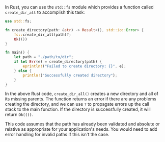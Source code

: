In Rust, you can use the `std::fs` module which provides a function called `create_dir_all` to accomplish this task:

```rust
use std::fs;

fn create_directory(path: &str) -> Result<(), std::io::Error> {
    fs::create_dir_all(path)?;
    Ok(())
}

fn main() {
    let path = "./path/to/dir";
    if let Err(e) = create_directory(path) {
        eprintln!("Failed to create directory: {}", e);
    } else {
        println!("Successfully created directory");
    }
}
```

In the above Rust code, `create_dir_all()` creates a new directory and all of its missing parents. The function returns an error if there are any problems creating the directory, and we can use `?` to propagate errors up the call stack to the main function. If the directory is successfully created, it will return `Ok(())`.

This code assumes that the path has already been validated and absolute or relative as appropriate for your application's needs. You would need to add error handling for invalid paths if this isn't the case.

